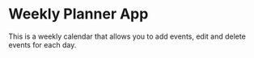 # Weekly Planner App

This is a weekly calendar that allows you to add events, edit and delete events for each day.
